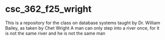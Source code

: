# csc_362_f25_wright
This is a repository for the class on database systems taught by Dr. William Bailey, as taken by Chet Wright
A man can only step into a river once, for it is not the same river and he is not the same man
